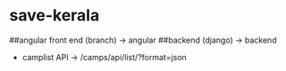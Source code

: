 # save-kerala

##angular front end (branch) -> angular
##backend           (django)   -> backend



* camplist API -> /camps/api/list/?format=json